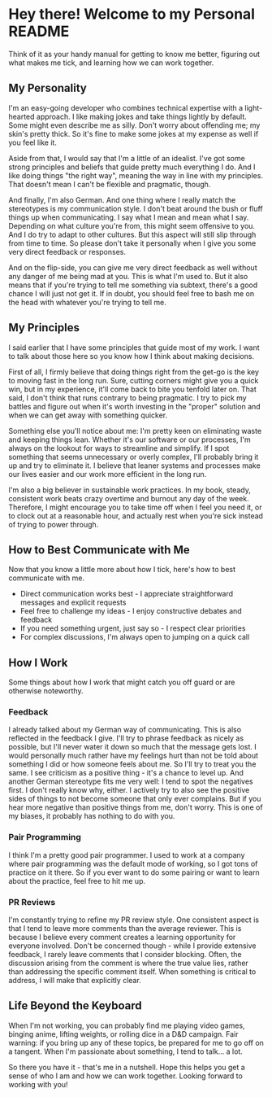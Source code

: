 # Hey there! Welcome to my Personal README

Think of it as your handy manual for getting to know me better, figuring out what makes me tick, and learning how we can work together.

## My Personality

I'm an easy-going developer who combines technical expertise with a light-hearted approach. I like making jokes and take things lightly by default. Some might even describe me as silly. Don't worry about offending me; my skin's pretty thick. So it's fine to make some jokes at my expense as well if you feel like it.

Aside from that, I would say that I'm a little of an idealist. I've got some strong principles and beliefs that guide pretty much everything I do. And I like doing things "the right way", meaning the way in line with my principles. That doesn't mean I can't be flexible and pragmatic, though.

And finally, I'm also German. And one thing where I really match the stereotypes is my communication style. I don't beat around the bush or fluff things up when communicating. I say what I mean and mean what I say. Depending on what culture you're from, this might seem offensive to you. And I do try to adapt to other cultures. But this aspect will still slip through from time to time. So please don't take it personally when I give you some very direct feedback or responses.

And on the flip-side, you can give me very direct feedback as well without any danger of me being mad at you. This is what I'm used to. But it also means that if you're trying to tell me something via subtext, there's a good chance I will just not get it. If in doubt, you should feel free to bash me on the head with whatever you're trying to tell me.

## My Principles

I said earlier that I have some principles that guide most of my work. I want to talk about those here so you know how I think about making decisions.

First of all, I firmly believe that doing things right from the get-go is the key to moving fast in the long run. Sure, cutting corners might give you a quick win, but in my experience, it'll come back to bite you tenfold later on. That said, I don't think that runs contrary to being pragmatic. I try to pick my battles and figure out when it's worth investing in the "proper" solution and when we can get away with something quicker.

Something else you'll notice about me: I'm pretty keen on eliminating waste and keeping things lean. Whether it's our software or our processes, I'm always on the lookout for ways to streamline and simplify. If I spot something that seems unnecessary or overly complex, I'll probably bring it up and try to eliminate it. I believe that leaner systems and processes make our lives easier and our work more efficient in the long run.

I'm also a big believer in sustainable work practices. In my book, steady, consistent work beats crazy overtime and burnout any day of the week. Therefore, I might encourage you to take time off when I feel you need it, or to clock out at a reasonable hour, and actually rest when you're sick instead of trying to power through.

## How to Best Communicate with Me

Now that you know a little more about how I tick, here's how to best communicate with me.

- Direct communication works best - I appreciate straightforward messages and explicit requests
- Feel free to challenge my ideas - I enjoy constructive debates and feedback
- If you need something urgent, just say so - I respect clear priorities
- For complex discussions, I'm always open to jumping on a quick call

## How I Work

Some things about how I work that might catch you off guard or are otherwise noteworthy.

### Feedback

I already talked about my German way of communicating. This is also reflected in the feedback I give. I'll try to phrase feedback as nicely as possible, but I'll never water it down so much that the message gets lost. I would personally much rather have my feelings hurt than not be told about something I did or how someone feels about me. So I'll try to treat you the same. I see criticism as a positive thing - it's a chance to level up. And another German stereotype fits me very well: I tend to spot the negatives first. I don't really know why, either. I actively try to also see the positive sides of things to not become someone that only ever complains. But if you hear more negative than positive things from me, don't worry. This is one of my biases, it probably has nothing to do with you.

### Pair Programming

I think I'm a pretty good pair programmer. I used to work at a company where pair programming was the default mode of working, so I got tons of practice on it there. So if you ever want to do some pairing or want to learn about the practice, feel free to hit me up.

### PR Reviews

I'm constantly trying to refine my PR review style. One consistent aspect is that I tend to leave more comments than the average reviewer. This is because I believe every comment creates a learning opportunity for everyone involved. Don't be concerned though - while I provide extensive feedback, I rarely leave comments that I consider blocking. Often, the discussion arising from the comment is where the true value lies, rather than addressing the specific comment itself. When something is critical to address, I will make that explicitly clear.

## Life Beyond the Keyboard

When I'm not working, you can probably find me playing video games, binging anime, lifting weights, or rolling dice in a D&D campaign. Fair warning: if you bring up any of these topics, be prepared for me to go off on a tangent. When I'm passionate about something, I tend to talk... a lot.

So there you have it - that's me in a nutshell. Hope this helps you get a sense of who I am and how we can work together. Looking forward to working with you!
